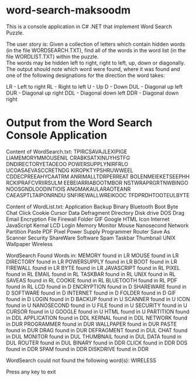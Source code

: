 word-search-maksoodm
====================
This is a console application in C# .NET that implement Word Search Puzzle. 

The user story is: Given a collection of letters which contain hidden words (in the file WORDSEARCH.TXT), 
find all of the words in the word list (in the file WORDLIST.TXT) within the puzzle.  
The words may be hidden left to right, right to left, up, down or diagonally. 
The output should note which word were found, where it was found 
and one of the following designations for the direction the word takes:

LR - Left to right
RL - Right to left
U - Up
D - Down
DUL - Diagonal up left
DUR - Diagonal up right
DDL - Diagonal down left
DDR - Diagonal down right

Output from the Word Search Console Application
================================================
Content of WordSearch.txt:
TPIRCSAVAJLEXIPIGE
LIAMEMORYMMOUSENIL
CRABKSATXINUYHSTFG
DNDIRECTORYETAOEOO
POWERSUPPLYNIRFRLO
UCOASAEVASCCRETNDG
KIROPKTYPSHRUWWEEL
CDDECPREEAHYCAATRM
ANRIMALLTDRPERREAT
BOLENMEIEKETSEEPHH
RCKIPRAFCVRIIRSULM
EEBEIARRIABOOTMBOR
NSTWRAPRGRTNWBINGO
NOOSGNDLOODINTIOIS
ANGMAKAULARAOTEANR
CAEASPTLTAIPONRNDU
SNFIREWALLWREIKOOC
TFDPRDHTOOTEULBYTE


Content of WordList.txt:
Application
Backup
Binary
Bluetooth
Boot
Byte
Chat
Click
Cookie
Cursor
Data
Defragment
Directory
Disk drive
DOS
Drag
Email
Encryption
File
Firewall
Folder
GIF
Google
HTML
Icon
Internet
JavaScript
Kernal
LCD
Login
Memory
Monitor
Mouse
Nanosecond
Network
Partition
Paste
PDF
Pixel
Power Supply
Programmer
Router
Save As
Scanner
Security
ShareWare
Software
Spam
Taskbar
Thumbnail
UNIX
Wallpaper
Wireless

WordSearch Found Words in:
MEMORY found in LR
MOUSE found in LR
DIRECTORY found in LR
POWERSUPPLY found in LR
BOOT found in LR
FIREWALL found in LR
BYTE found in LR
JAVASCRIPT found in RL
PIXEL found in RL
EMAIL found in RL
TASKBAR found in RL
UNIX found in RL
SAVEAS found in RL
COOKIE found in RL
BLUETOOTH found in RL
PDF found in RL
LCD found in D
ENCRYPTION found in D
SHAREWARE found in D
SOFTWARE found in D
INTERNET found in D
FOLDER found in D
GIF found in D
LOGIN found in D
BACKUP found in U
SCANNER found in U
ICON found in U
NANOSECOND found in U
FILE found in U
SECURITY found in U
CURSOR found in U
GOOGLE found in U
HTML found in U
PARTITION found in DDL
APPLICATION found in DDL
KERNAL found in DDL
NETWORK found in DUR
PROGRAMMER found in DUR
WALLPAPER found in DUR
PASTE found in DUR
DRAG found in DUR
DEFRAGMENT found in DUL
CHAT found in DUL
MONITOR found in DUL
THUMBNAIL found in DUL
DATA found in DUL
ROUTER found in DUL
BINARY found in DDR
CLICK found in DDR
DOS found in DDR
SPAM found in DDR
DISKDRIVE found in DDR


WordSearch could not found the following word(s):
WIRELESS


Press any key to exit
